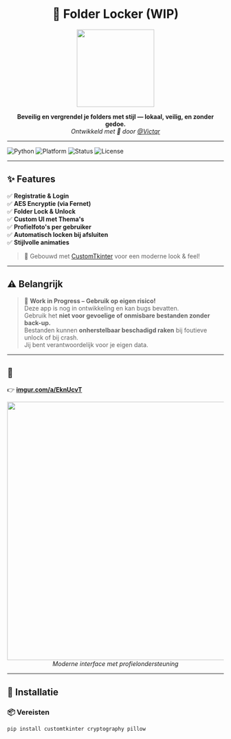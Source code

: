<h1 align="center">🔐 Folder Locker (WIP)</h1>

<p align="center">
  <img src="https://media.giphy.com/media/VbnUQpnihPSIgIXuZv/giphy.gif" width="180"/>
</p>

<p align="center">
  <b>Beveilig en vergrendel je folders met stijl — lokaal, veilig, en zonder gedoe.</b><br>
  <i>Ontwikkeld met 💙 door <a href="https://github.com/Victqr">@Victqr</a></i>
</p>

---

![Python](https://img.shields.io/badge/Python-3.10+-blue.svg)
![Platform](https://img.shields.io/badge/Platform-Windows%20%7C%20macOS%20%7C%20Linux-green)
![Status](https://img.shields.io/badge/Status-WIP-orange)
![License](https://img.shields.io/badge/License-Creative%20Freedom-lightgrey)

---

## ✨ Features

✅ **Registratie & Login**  
✅ **AES Encryptie (via Fernet)**  
✅ **Folder Lock & Unlock**  
✅ **Custom UI met Thema's**  
✅ **Profielfoto's per gebruiker**  
✅ **Automatisch locken bij afsluiten**  
✅ **Stijlvolle animaties**  

> 🎨 Gebouwd met [CustomTkinter](https://github.com/TomSchimansky/CustomTkinter) voor een moderne look & feel!

---

## ⚠️ Belangrijk

> 🚧 **Work in Progress – Gebruik op eigen risico!**  
> Deze app is nog in ontwikkeling en kan bugs bevatten.  
> Gebruik het **niet voor gevoelige of onmisbare bestanden zonder back-up.**  
> Bestanden kunnen **onherstelbaar beschadigd raken** bij foutieve unlock of bij crash.  
> Jij bent verantwoordelijk voor je eigen data.

---

## 📸 

 
👉 **[imgur.com/a/EknUcvT](https://imgur.com/a/EknUcvT)**

<p align="center">
  <img src="https://i.imgur.com/l6Qb1Vg.png" width="600"><br>
  <i>Moderne interface met profielondersteuning</i>
</p>

---

## 🧰 Installatie

### 📦 Vereisten
```bash
pip install customtkinter cryptography pillow

